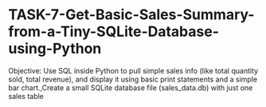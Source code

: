# TASK-7-Get-Basic-Sales-Summary-from-a-Tiny-SQLite-Database-using-Python
Objective: Use SQL inside Python to pull simple sales info (like total quantity sold, total revenue), and display it using basic print statements and a simple bar chart.,Create a small SQLite database file (sales_data.db) with just one sales table
